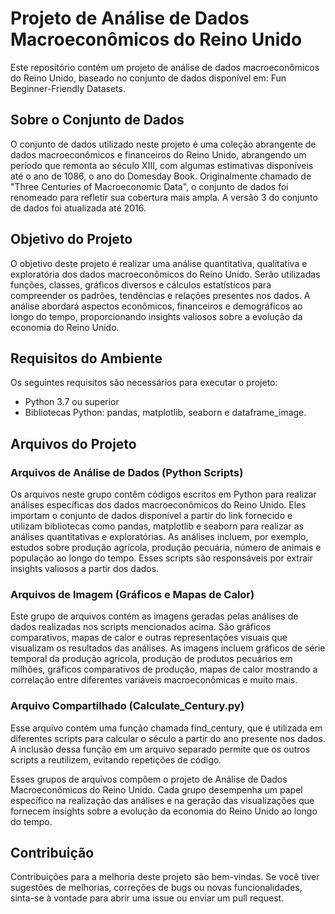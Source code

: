 <h1>Projeto de Análise de Dados Macroeconômicos do Reino Unido</h1>
    <p>Este repositório contém um projeto de análise de dados macroeconômicos do Reino Unido, baseado no conjunto de
        dados disponível em: Fun Beginner-Friendly Datasets.</p>

<h2>Sobre o Conjunto de Dados</h2>
    <p>O conjunto de dados utilizado neste projeto é uma coleção abrangente de dados macroeconômicos e financeiros do
        Reino Unido, abrangendo um período que remonta ao século XIII, com algumas estimativas disponíveis até o ano de
        1086, o ano do Domesday Book. Originalmente chamado de "Three Centuries of Macroeconomic Data", o conjunto de
        dados foi renomeado para refletir sua cobertura mais ampla. A versão 3 do conjunto de dados foi atualizada até
        2016.</p>

<h2>Objetivo do Projeto</h2>
    <p>O objetivo deste projeto é realizar uma análise quantitativa, qualitativa e exploratória dos dados
        macroeconômicos do Reino Unido. Serão utilizadas funções, classes, gráficos diversos e cálculos estatísticos
        para compreender os padrões, tendências e relações presentes nos dados. A análise abordará aspectos econômicos,
        financeiros e demográficos ao longo do tempo, proporcionando insights valiosos sobre a evolução da economia do
        Reino Unido.</p>

<h2>Requisitos do Ambiente</h2>
    <p>Os seguintes requisitos são necessários para executar o projeto:</p>
    <ul>
        <li>Python 3.7 ou superior</li>
        <li>Bibliotecas Python: pandas, matplotlib, seaborn e dataframe_image.</li>
    </ul>

<h2>Arquivos do Projeto</h2>

<h3>Arquivos de Análise de Dados (Python Scripts)</h3>
    <p>Os arquivos neste grupo contêm códigos escritos em Python para realizar análises específicas dos dados
        macroeconômicos do Reino Unido. Eles importam o conjunto de dados disponível a partir do link fornecido e
        utilizam bibliotecas como pandas, matplotlib e seaborn para realizar as análises quantitativas e exploratórias.
        As análises incluem, por exemplo, estudos sobre produção agrícola, produção pecuária, número de animais e
        população ao longo do tempo. Esses scripts são responsáveis por extrair insights valiosos a partir dos dados.
    </p>

<h3>Arquivos de Imagem (Gráficos e Mapas de Calor)</h3>
    <p>Este grupo de arquivos contém as imagens geradas pelas análises de dados realizadas nos scripts mencionados acima.
        São gráficos comparativos, mapas de calor e outras representações visuais que visualizam os resultados das
        análises. As imagens incluem gráficos de série temporal da produção agrícola, produção de produtos pecuários em
        milhões, gráficos comparativos de produção, mapas de calor mostrando a correlação entre diferentes variáveis
        macroeconômicas e muito mais.</p>

<h3>Arquivo Compartilhado (Calculate_Century.py)</h3>
    <p>Esse arquivo contém uma função chamada find_century, que é utilizada em diferentes scripts para calcular o século
        a partir do ano presente nos dados. A inclusão dessa função em um arquivo separado permite que os outros scripts
        a reutilizem, evitando repetições de código.</p>

<p>Esses grupos de arquivos compõem o projeto de Análise de Dados Macroeconômicos do Reino Unido. Cada grupo
        desempenha um papel específico na realização das análises e na geração das visualizações que fornecem insights
        sobre a evolução da economia do Reino Unido ao longo do tempo.</p>

<h2>Contribuição</h2>
<p>Contribuições para a melhoria deste projeto são bem-vindas. Se você tiver sugestões de melhorias, correções de
        bugs ou novas funcionalidades, sinta-se à vontade para abrir uma issue ou enviar um pull request.</p>
